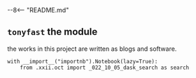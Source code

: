 <!---->

--8<-- "README.md"

## `tonyfast` the module

the works in this project are written as blogs and software.

    with __import__("importnb").Notebook(lazy=True):
        from .xxii.oct import _022_10_05_dask_search as search
